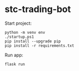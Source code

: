 # stc-trading-bot 

Start project:
```
python -m venv env
./startup.ps1
pip install --upgrade pip
pip install -r requirements.txt
```
Run app:
```
flask run
```
